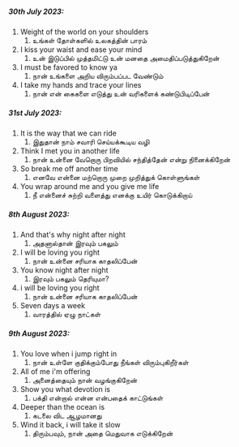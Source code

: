 ##### 30th July 2023:
1. Weight of the world on your shoulders
	1. உங்கள் தோள்களில் உலகத்தின் பாரம்
2. I kiss your waist and ease your mind
	1. உன் இடுப்பில் முத்தமிட்டு உன் மனதை அமைதிப்படுத்துகிறேன்
3. I must be favored to know ya
	1. நான் உங்களை அறிய விரும்பப்பட வேண்டும்
4. I take my hands and trace your lines
	1. நான் என் கைகளை எடுத்து உன் வரிகளைக் கண்டுபிடிப்பேன்

##### 31st July 2023:
1. It is the way that we can ride
	1. இதுதான் நாம் சவாரி செய்யக்கூடிய வழி
2. Think I met you in another life
	1. நான் உன்னை வேறொரு பிறவியில் சந்தித்தேன் என்று நினைக்கிறேன்
3. So break me off another time
	1. எனவே என்னை மற்றொரு முறை முறித்துக் கொள்ளுங்கள்
4. You wrap around me and you give me life
	1. நீ என்னைச் சுற்றி வளைத்து எனக்கு உயிர் கொடுக்கிறாய்

##### 8th August 2023:
1. And that's why night after night
	1. அதனால்தான் இரவும் பகலும்
2. I will be loving you right
	1. நான் உன்னை சரியாக காதலிப்பேன்
3. You know night after night
	1. இரவும் பகலும் தெரியுமா?
4. i will be loving you right
	1. நான் உன்னை சரியாக காதலிப்பேன்
5. Seven days a week
	1. வாரத்தில் ஏழு நாட்கள்

##### 9th August 2023:
1. You love when i jump right in
	1. நான் உள்ளே குதிக்கும்போது நீங்கள் விரும்புகிறீர்கள்
2. All of me i'm offering
	1. அனைத்தையும் நான் வழங்குகிறேன்
3. Show you what devotion is
	1. பக்தி என்றால் என்ன என்பதைக் காட்டுங்கள்
4. Deeper than the ocean is
	1. கடலை விட ஆழமானது
5. Wind it back, i will take it slow
	1. திரும்பவும், நான் அதை மெதுவாக எடுக்கிறேன்